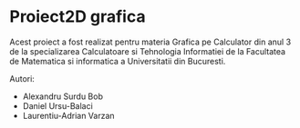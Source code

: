 # Proiect2D grafica

Acest proiect a fost realizat pentru materia Grafica pe Calculator din anul 3 de la specializarea Calculatoare si Tehnologia Informatiei de la Facultatea de Matematica si informatica a Universitatii din Bucuresti.

Autori:
 - Alexandru Surdu Bob
 - Daniel Ursu-Balaci
 - Laurentiu-Adrian Varzan
